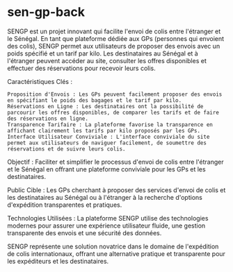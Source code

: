 # sen-gp-back
SENGP est un projet innovant qui facilite l'envoi de colis entre l'étranger et le Sénégal. En tant que plateforme dédiée aux GPs (personnes qui envoient des colis), SENGP permet aux utilisateurs de proposer des envois avec un poids spécifié et un tarif par kilo. Les destinataires au Sénégal et à l'étranger peuvent accéder au site, consulter les offres disponibles et effectuer des réservations pour recevoir leurs colis.

Caractéristiques Clés :

    Proposition d'Envois : Les GPs peuvent facilement proposer des envois en spécifiant le poids des bagages et le tarif par kilo.
    Réservations en Ligne : Les destinataires ont la possibilité de parcourir les offres disponibles, de comparer les tarifs et de faire des réservations en ligne.
    Transparence Tarifaire : La plateforme favorise la transparence en affichant clairement les tarifs par kilo proposés par les GPs.
    Interface Utilisateur Conviviale : L'interface conviviale du site permet aux utilisateurs de naviguer facilement, de soumettre des réservations et de suivre leurs colis.

Objectif :
Faciliter et simplifier le processus d'envoi de colis entre l'étranger et le Sénégal en offrant une plateforme conviviale pour les GPs et les destinataires.

Public Cible :
Les GPs cherchant à proposer des services d'envoi de colis et les destinataires au Sénégal ou à l'étranger à la recherche d'options d'expédition transparentes et pratiques.

Technologies Utilisées :
La plateforme SENGP utilise des technologies modernes pour assurer une expérience utilisateur fluide, une gestion transparente des envois et une sécurité des données.

SENGP représente une solution novatrice dans le domaine de l'expédition de colis internationaux, offrant une alternative pratique et transparente pour les expéditeurs et les destinataires.

